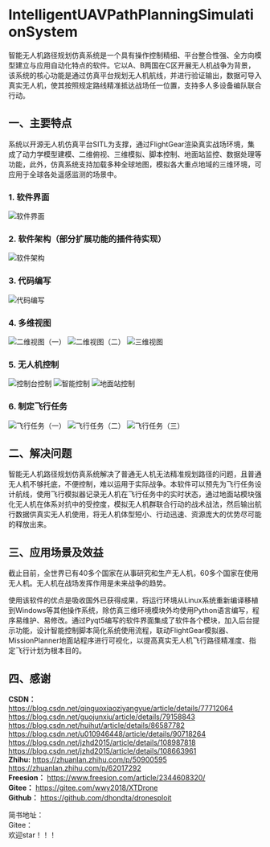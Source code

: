 # IntelligentUAVPathPlanningSimulationSystem
智能无人机路径规划仿真系统是一个具有操作控制精细、平台整合性强、全方向模型建立与应用自动化特点的软件。它以A、B两国在C区开展无人机战争为背景，该系统的核心功能是通过仿真平台规划无人机航线，并进行验证输出，数据可导入真实无人机，使其按照规定路线精准抵达战场任一位置，支持多人多设备编队联合行动。
## 一、主要特点
系统以开源无人机仿真平台SITL为支撑，通过FlightGear渲染真实战场环境，集成了动力学模型建模、二维俯视、三维模拟、脚本控制、地面站监控、数据处理等功能，此外，仿真系统支持加载多种全球地图，模拟各大重点地域的三维环境，可应用于全球各处遥感监测的场景中。
### 1. 软件界面
![软件界面](https://upload-images.jianshu.io/upload_images/11477676-8e8e1baaf5e4765f.png?imageMogr2/auto-orient/strip|imageView2/2/w/1200/format/webp)
### 2. 软件架构（部分扩展功能的插件待实现）
![软件架构](https://upload-images.jianshu.io/upload_images/11477676-75a58c797fd81724.png?imageMogr2/auto-orient/strip%7CimageView2/2/w/1240)
### 3. 代码编写
![代码编写](https://upload-images.jianshu.io/upload_images/11477676-99430237636eddc4.png?imageMogr2/auto-orient/strip%7CimageView2/2/w/1240)
### 4. 多维视图
![二维视图（一）](https://upload-images.jianshu.io/upload_images/11477676-ee18d747a10e15ef.png?imageMogr2/auto-orient/strip%7CimageView2/2/w/1240)
![二维视图（二）](https://upload-images.jianshu.io/upload_images/11477676-b106388223e90c9f.png?imageMogr2/auto-orient/strip%7CimageView2/2/w/1240)
![三维视图](https://upload-images.jianshu.io/upload_images/11477676-d35cca6b7dc56251.png?imageMogr2/auto-orient/strip%7CimageView2/2/w/1240)
### 5. 无人机控制
![控制台控制](https://upload-images.jianshu.io/upload_images/11477676-85ba41325f9385d1.png?imageMogr2/auto-orient/strip%7CimageView2/2/w/1240)
![智能控制](https://upload-images.jianshu.io/upload_images/11477676-0a5f03880f5782c2.png?imageMogr2/auto-orient/strip%7CimageView2/2/w/1240)
![地面站控制](https://upload-images.jianshu.io/upload_images/11477676-7adb73baeee55dea.png?imageMogr2/auto-orient/strip%7CimageView2/2/w/1240)
### 6. 制定飞行任务
![飞行任务（一）](https://upload-images.jianshu.io/upload_images/11477676-e99d85e3d16fec4f.png?imageMogr2/auto-orient/strip%7CimageView2/2/w/1240)
![飞行任务（二）](https://upload-images.jianshu.io/upload_images/11477676-ffd111fcf902e18b.png?imageMogr2/auto-orient/strip%7CimageView2/2/w/1240)
![飞行任务（三）](https://upload-images.jianshu.io/upload_images/11477676-2609a653c0741d08.png?imageMogr2/auto-orient/strip%7CimageView2/2/w/1240)
## 二、解决问题

智能无人机路径规划仿真系统解决了普通无人机无法精准规划路径的问题，且普通无人机不够托底，不便控制，难以运用于实际战争。本软件可以预先为飞行任务设计航线，使用飞行模拟器记录无人机在飞行任务中的实时状态，通过地面站模块强化无人机在体系对抗中的受控度，模拟无人机群联合行动的战术战法，然后输出航行数据供真实无人机使用，将无人机体型短小、行动迅速、资源庞大的优势尽可能的释放出来。

## 三、应用场景及效益

截止目前，全世界已有40多个国家在从事研究和生产无人机，60多个国家在使用无人机。无人机在战场发挥作用是未来战争的趋势。

使用该软件的优点是吸收国外已获得成果，将运行环境从Linux系统重新编译移植到Windows等其他操作系统，除仿真三维环境模块外均使用Python语言编写，程序易维护、易修改。通过Pyqt5编写的软件界面集成了软件各个模块，加入后台提示功能，设计智能控制脚本简化系统使用流程，联动FlightGear模拟器、MissionPlanner地面站程序进行可视化，以提高真实无人机飞行路径精准度、指定飞行计划为根本目的。

## 四、感谢<br>
**CSDN：**
https://blog.csdn.net/qinguoxiaoziyangyue/article/details/77712064<br>
https://blog.csdn.net/guojunxiu/article/details/79158843<br>
https://blog.csdn.net/huihut/article/details/86587782<br>
https://blog.csdn.net/u010946448/article/details/90718264<br>
https://blog.csdn.net/jzhd2015/article/details/108987818<br>
https://blog.csdn.net/jzhd2015/article/details/108663961<br>
**Zhihu:**
https://zhuanlan.zhihu.com/p/50900595
https://zhuanlan.zhihu.com/p/62017292<br>
**Freesion：**
https://www.freesion.com/article/2344608320/<br>
**Gitee：**
https://gitee.com/wwy2018/XTDrone<br>
**Github：**
https://github.com/dhondta/dronesploit<br>

简书地址：<br>
Gitee：<br>
欢迎star！！！
